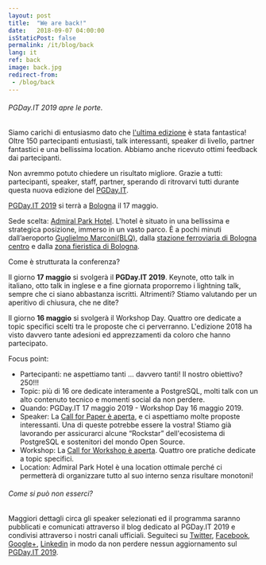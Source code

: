 ```yaml
---
layout: post
title:  "We are back!"
date:   2018-09-07 04:00:00
isStaticPost: false
permalink: /it/blog/back
lang: it
ref: back
image: back.jpg
redirect-from:
 - /blog/back
---
```


<h6>PGDay.IT 2019 apre le porte.</h6>

Siamo carichi di entusiasmo dato che [l'ultima edizione](https://2018.pgday.it/it/) è stata fantastica!
Oltre 150 partecipanti entusiasti, talk interessanti, speaker di livello, partner fantastici e una bellissima location. Abbiamo anche ricevuto ottimi feedback dai partecipanti.

Non avremmo potuto chiedere un risultato migliore.
Grazie a tutti: partecipanti, speaker, staff, partner, sperando di ritrovarvi tutti durante questa nuova edizione del [PGDay.IT](https://2019.pgday.it/it/).

[PGDay.IT 2019](https://2019.pgday.it/it/) si terrà a [Bologna](https://www.bolognawelcome.com/) il 17 maggio.

Sede scelta: [Admiral Park Hotel](https://2019.pgday.it/it/logistics/). L'hotel è situato in una bellissima e strategica posizione, immerso in un vasto parco. È a pochi minuti dall’aeroporto [Guglielmo Marconi(BLQ)](https://www.bologna-airport.it/it/viaggiare.aspx?idC=61676&LN=it-IT), dalla [stazione ferroviaria di Bologna centro](https://www.bolognacentrale.it/it/) e dalla [zona fieristica di Bologna](http://www.bolognafiere.it/).

Come è strutturata la conferenza?

Il giorno **17 maggio** si svolgerà il **PGDay.IT 2019**. Keynote, otto talk in italiano, otto talk in inglese e a fine giornata proporremo i lightning talk, sempre che ci siano abbastanza iscritti. Altrimenti? Stiamo valutando per un aperitivo di chiusura, che ne dite?

Il giorno **16 maggio** si svolgerà il Workshop Day. Quattro ore dedicate a topic specifici scelti tra le proposte che ci perverranno. L'edizione 2018 ha visto davvero tante adesioni ed apprezzamenti da coloro che hanno partecipato.

Focus point:
* Partecipanti: ne aspettiamo tanti ... davvero tanti! Il nostro obiettivo? 250!!!
* Topic: più di 16 ore dedicate interamente a PostgreSQL, molti talk con un alto contenuto tecnico e momenti social da non perdere.
* Quando: PGDay.IT 17 maggio 2019 - Workshop Day 16 maggio 2019.
* Speaker: La [Call for Paper è aperta](https://2019.pgday.it/it/blog/cfp), e ci aspettiamo molte proposte interessanti. Una di queste potrebbe essere la vostra!
Stiamo già lavorando per assicurarci alcune “Rockstar” dell'ecosistema di PostgreSQL e sostenitori del mondo Open Source.
* Workshop: La [Call for Workshop è aperta](https://2019.pgday.it/it/blog/cfw). Quattro ore pratiche dedicate a topic specifici.
* Location: Admiral Park Hotel è una location ottimale perché ci permetterà di organizzare tutto al suo interno senza risultare monotoni!

<h6>Come si può non esserci?</h6>

Maggiori dettagli circa gli speaker selezionati ed il programma saranno pubblicati e comunicati attraverso il blog dedicato al PGDay.IT 2019 e condivisi attraverso i nostri canali ufficiali.
Seguiteci su [Twitter](https://twitter.com/PGDayIT), [Facebook](https://www.facebook.com/ITPUG/), [Google+](https://plus.google.com/114060631874544975126), [Linkedin](https://www.linkedin.com/company/itpug) in modo da non perdere nessun aggiornamento sul [PGDay.IT 2019](https://2019.pgday.it/it/).
